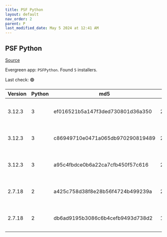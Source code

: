 ```yaml
---
title: PSF Python
layout: default
nav_order: 2
parent: P
last_modified_date: May 5 2024 at 12:41 AM
---
```


## PSF Python

[Source](https://www.python.org/)

Evergreen app: `PSFPython`. Found `5` installers.

Last check: 🟢

| Version | Python | md5                              | Size     | Date      | Type | Architecture | URI                                                                                                                                  |
| ------- | ------ | -------------------------------- | -------- | --------- | ---- | ------------ | ------------------------------------------------------------------------------------------------------------------------------------ |
| 3.12.3  | 3      | ef016521b5a147f3ded730801d36a350 | 25940336 | 9/4/2024  | exe  | ARM64        | [https://www.python.org/ftp/python/3.12.3/python-3.12.3-arm64.exe](https://www.python.org/ftp/python/3.12.3/python-3.12.3-arm64.exe) |
| 3.12.3  | 3      | c86949710e0471a065db970290819489 | 26712328 | 9/4/2024  | exe  | x64          | [https://www.python.org/ftp/python/3.12.3/python-3.12.3-amd64.exe](https://www.python.org/ftp/python/3.12.3/python-3.12.3-amd64.exe) |
| 3.12.3  | 3      | a95c4fbdce0b6a22ca7cfb450f57c616 | 25408176 | 9/4/2024  | exe  | x86          | [https://www.python.org/ftp/python/3.12.3/python-3.12.3.exe](https://www.python.org/ftp/python/3.12.3/python-3.12.3.exe)             |
| 2.7.18  | 2      | a425c758d38f8e28b56f4724b499239a | 20598784 | 20/4/2020 | msi  | x64          | [https://www.python.org/ftp/python/2.7.18/python-2.7.18.amd64.msi](https://www.python.org/ftp/python/2.7.18/python-2.7.18.amd64.msi) |
| 2.7.18  | 2      | db6ad9195b3086c6b4cefb9493d738d2 | 19632128 | 20/4/2020 | msi  | x86          | [https://www.python.org/ftp/python/2.7.18/python-2.7.18.msi](https://www.python.org/ftp/python/2.7.18/python-2.7.18.msi)             |
